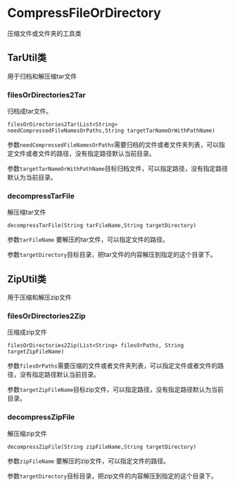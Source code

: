 # CompressFileOrDirectory
压缩文件或文件夹的工具类

## TarUtil类
用于归档和解压缩tar文件

### filesOrDirectories2Tar
归档成tar文件。

`filesOrDirectories2Tar(List<String> needCompressedFileNamesOrPaths,String targetTarNameOrWithPathName)`

参数`needCompressedFileNamesOrPaths`需要归档的文件或者文件夹列表，可以指定文件或者文件的路径，没有指定路径默认当前目录。

参数`targetTarNameOrWithPathName`目标归档文件，可以指定路径，没有指定路径默认为当前目录。

### decompressTarFile
解压缩tar文件

`decompressTarFile(String tarFileName,String targetDirectory)`

参数`tarFileName` 要解压的tar文件，可以指定文件的路径。

参数`targetDirectory`目标目录，把tar文件的内容解压到指定的这个目录下。

## ZipUtil类
用于压缩和解压zip文件

### filesOrDirectories2Zip
压缩成zip文件

`filesOrDirectories2Zip(List<String> filesOrPaths, String targetZipFileName)`

参数`filesOrPaths`需要压缩的文件或者文件夹列表，可以指定文件或者文件的路径，没有指定路径默认当前目录。

参数`targetZipFileName`目标zip文件，可以指定路径，没有指定路径默认为当前目录。

### decompressZipFile
解压缩zip文件

`decompressZipFile(String zipFileName,String targetDirectory)`

参数`zipFileName` 要解压的zip文件，可以指定文件的路径。

参数`targetDirectory`目标目录，把zip文件的内容解压到指定的这个目录下。


